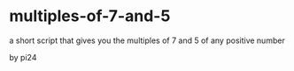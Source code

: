 # multiples-of-7-and-5

a short script that gives you the multiples of 7 and 5 of any positive number

by pi24
